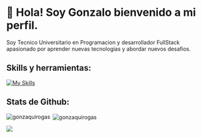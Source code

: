 # 👋 Hola! Soy Gonzalo bienvenido a mi perfil.

Soy Tecnico Universitario en Programacion y desarrollador FullStack apasionado por aprender nuevas tecnologias y abordar nuevos desafios.

 ## Skills y herramientas: 
[![My Skills](https://skillicons.dev/icons?i=java,spring,js,react,html,css&theme=light)](https://skillicons.dev)
 
 ## Stats de Github: 

<p><img align="left" src="https://github-readme-stats.vercel.app/api/top-langs?username=GonzaloQuirogaS&show_icons=true&locale=en&layout=compact" alt="gonzaquirogas" /></p>

<p>&nbsp;<img align="center" src="https://github-readme-stats.vercel.app/api?username=GonzaloQuirogaS&show_icons=true&locale=en" alt="gonzaquirogas" /></p>

<img src="https://user-images.githubusercontent.com/73097560/115834477-dbab4500-a447-11eb-908a-139a6edaec5c.gif">
